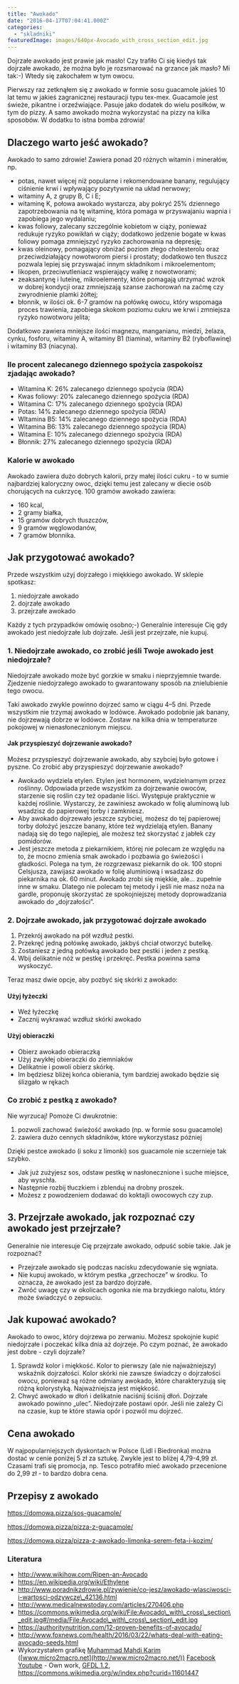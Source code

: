 ```yaml
---
title: "Awokado"
date: "2016-04-17T07:04:41.000Z"
categories: 
  - "skladniki"
featuredImage: images/640px-Avocado_with_cross_section_edit.jpg
---
```


Dojrzałe awokado jest prawie jak masło! Czy trafiło Ci się kiedyś tak dojrzałe awokado, że można było je rozsmarować na grzance jak masło? Mi tak:-) Wtedy się zakochałem w tym owocu.

Pierwszy raz zetknąłem się z awokado w formie sosu guacamole jakieś 10 lat temu w jakieś zagranicznej restauracji typu tex-mex. Guacamole jest świeże, pikantne i orzeźwiające. Pasuje jako dodatek do wielu posiłków, w tym do pizzy. A samo awokado można wykorzystać na pizzy na kilka sposobów. W dodatku to istna bomba zdrowia!

## Dlaczego warto jeść awokado?

Awokado to samo zdrowie! Zawiera ponad 20 różnych witamin i minerałów, np.

- potas, nawet więcej niż popularne i rekomendowane banany, regulujący ciśnienie krwi i wpływający pozytywnie na układ nerwowy;
- witaminy A, z grupy B, C i E;
- witaminę K, połowa awokado wystarcza, aby pokryć 25% dziennego zapotrzebowania na tę witaminę, która pomaga w przyswajaniu wapnia i zapobiega jego wydalaniu;
- kwas foliowy, zalecany szczególnie kobietom w ciąży, ponieważ redukuje ryzyko powikłań w ciąży; dodatkowo jedzenie bogate w kwas foliowy pomaga zmniejszyć ryzyko zachorowania na depresję;
- kwas oleinowy, pomagający obniżać poziom złego cholesterolu oraz przeciwdziałający nowotworom piersi i prostaty; dodatkowo ten tłuszcz pozwala lepiej się przyswajać innym składnikom i mikroelementom;
- likopen, przeciwutleniacz wspierający walkę z nowotworami;
- zeaksantynę i luteinę, mikroelementy, które pomagają utrzymać wzrok w dobrej kondycji oraz zmniejszają szanse zachorowań na zaćmę czy zwyrodnienie plamki żółtej;
- błonnik, w ilości ok. 6-7 gramów na połówkę owocu, który wspomaga proces trawienia, zapobiega skokom poziomu cukru we krwi i zmniejsza ryzyko nowotworu jelita;

Dodatkowo zawiera mniejsze ilości magnezu, manganianu, miedzi, żelaza, cynku, fosforu, witaminy A, witaminy B1 (tiamina), witaminy B2 (ryboflawinę) i witaminy B3 (niacyna).

### Ile procent zalecanego dziennego spożycia zaspokoisz zjadając awokado?

- Witamina K: 26% zalecanego dziennego spożycia (RDA)
- Kwas foliowy: 20% zalecanego dziennego spożycia (RDA)
- Witamina C: 17% zalecanego dziennego spożycia (RDA)
- Potas: 14% zalecanego dziennego spożycia (RDA)
- WItamina B5: 14% zalecanego dziennego spożycia (RDA)
- Witamina B6: 13% zalecanego dziennego spożycia (RDA)
- Witamina E: 10% zalecanego dziennego spożycia (RDA)
- Błonnik: 27% zalecanego dziennego spożycia (RDA)

### Kalorie w awokado

Awokado zawiera dużo dobrych kalorii, przy małej ilości cukru - to w sumie najbardziej kaloryczny owoc, dzięki temu jest zalecany w diecie osób chorujących na cukrzycę. 100 gramów awokado zawiera:

- 160 kcal,
- 2 gramy białka,
- 15 gramów dobrych tłuszczów,
- 9 gramów węglowodanów,
- 7 gramów błonnika.

## Jak przygotować awokado?

Przede wszystkim użyj dojrzałego i miękkiego awokado. W sklepie spotkasz:

1. niedojrzałe awokado
2. dojrzałe awokado
3. przejrzałe awokado

Każdy z tych przypadków omówię osobno;-) Generalnie interesuje Cię gdy awokado jest niedojrzałe lub dojrzałe. Jeśli jest przejrzałe, nie kupuj.

### 1\. Niedojrzałe awokado, co zrobić jeśli Twoje awokado jest niedojrzałe?

Niedojrzałe awokado może być gorzkie w smaku i nieprzyjemnie twarde. Zjedzenie niedojrzałego awokado to gwarantowany sposób na znielubienie tego owocu.

Taki awokado zwykle powinno dojrzeć samo w ciągu 4–5 dni. Przede wszystkim nie trzymaj awokado w lodówce. Awokado podobnie jak banany, nie dojrzewają dobrze w lodówce. Zostaw na kilka dnia w temperaturze pokojowej w nienasłonecznionym miejscu.

#### Jak przyspieszyć dojrzewanie awokado?

Możesz przyspieszyć dojrzewanie awokado, aby szybciej było gotowe i pyszne. Co zrobić aby przyspieszyć dojrzewanie awokado?

- Awokado wydziela etylen. Etylen jest hormonem, wydzielnamym przez roślinny. Odpowiada przede wszystkim za dojrzewanie owoców, starzenie się roślin czy też opadanie liści. Występuje praktycznie w każdej roślinie. Wystarczy, że zawiniesz awokado w folię aluminową lub wsadzisz do papierowej torby i zamkniesz.
- Aby awokado dojrzewało jeszcze szybciej, możesz do tej papierowej torby dołożyć jeszcze banany, które też wydzielają etylen. Banany nadają się do tego najlepiej, ale możesz też skorzystać z jabłek czy pomidorów.
- Jest jeszcze metoda z piekarnikiem, której nie polecam ze względu na to, że mocno zmienia smak awokado i pozbawia go świeżości i gładkości. Polega na tym, że rozgrzewasz piekarnik do ok. 100 stopni Celsjusza, zawijasz awokado w folię aluminiową i wsadzasz do piekarnika na ok. 60 minut. Awokado zrobi się miękkie, ale… zupełnie inne w smaku. Dlatego nie polecam tej metody i jeśli nie masz noża na gardle, proponuję skorzystać ze spokojniejszej metody doprowadzania awokado do „dojrzałości”.

### 2\. Dojrzałe awokado, jak przygotować dojrzałe awokado

1. Przekrój awokado na pół wzdłuż pestki.
2. Przekręć jedną połówkę awokado, jakbyś chciał otworzyć butelkę.
3. Zostaniesz z jedną połówką awokado bez pestki i jeden z pestką.
4. Wbij delikatnie nóż w pestkę i przekręć. Pestka powinna sama wyskoczyć.

Teraz masz dwie opcje, aby pozbyć się skórki z awokado:

#### Użyj łyżeczki

- Weź łyżeczkę
- Zacznij wykrawać wzdłuż skórki awokado

#### Użyj obieraczki

- Obierz awokado obieraczką
- Użyj zwykłej obieraczki do ziemniaków
- Delikatnie i powoli obierz skórkę.
- Im będziesz bliżej końca obierania, tym bardziej awokado będzie się ślizgało w rękach

### Co zrobić z pestką z awokado?

Nie wyrzucaj! Pomoże Ci dwukrotnie:

1. pozwoli zachować świeżość awokado (np. w formie sosu guacamole)
2. zawiera dużo cennych składników, które wykorzystasz później

Dzięki pestce awokado (i soku z limonki) sos guacamole nie sczernieje tak szybko.

- Jak już zużyjesz sos, odstaw pestkę w nasłonecznione i suche miejsce, aby wyschła.
- Następnie rozbij tłuczkiem i zblenduj na drobny proszek.
- Możesz z powodzeniem dodawać do koktajli owocowych czy zup.

## 3\. Przejrzałe awokado, jak rozpoznać czy awokado jest przejrzałe?

Generalnie nie interesuje Cię przejrzałe awokado, odpuść sobie takie. Jak je rozpoznać?

- Przejrzałe awokado się podczas nacisku zdecydowanie się wgniata.
- Nie kupuj awokado, w którym pestka „grzechocze” w środku. To oznacza, że awokado jest za bardzo dojrzałe.
- Zwróć uwagę czy w okolicach ogonka nie ma brzydkiego nalotu, który może świadczyć o zepsuciu.

## Jak kupować awokado?

Awokado to owoc, który dojrzewa po zerwaniu. Możesz spokojnie kupić niedojrzałe i poczekać kilka dnia aż dojrzeje. Po czym poznać, że awokado jest dobre - czyli dojrzałe?

1. Sprawdź kolor i miękkość. Kolor to pierwszy (ale nie najważniejszy) wskaźnik dojrzałości. Kolor skórki nie zawsze świadczy o dojrzałości owocu, ponieważ są różne odmiany awokado, które charakteryzują się różną kolorystyką. Najważniejsza jest miękkość.
2. Chwyć awokado w dłoń i delikatnie naciśnij ściśnij dłoń. Dojrzałe awokado powinno „ulec”. Niedojrzałe postawi opór. Jeśli nie zależy Ci na czasie, kup te które stawia opór i pozwól mu dojrzeć.

## Cena awokado

W najpopularniejszych dyskontach w Polsce (Lidl i Biedronka) można dostać w cenie poniżej 5 zł za sztukę. Zwykle jest to bliżej 4,79-4,99 zł. Czasami trafi się promocja, np. Tesco potrafiło mieć awokado przecenione do 2,99 zł - to bardzo dobra cena.

## Przepisy z awokado

https://domowa.pizza/sos-guacamole/

https://domowa.pizza/pizza-z-guacamole/

https://domowa.pizza/pizza-z-awokado-limonka-serem-feta-i-kozim/

### Literatura

- http://www.wikihow.com/Ripen-an-Avocado
- https://en.wikipedia.org/wiki/Ethylene
- http://www.poradnikzdrowie.pl/zywienie/co-jesz/awokado-wlasciwosci-i-wartosci-odzywcze\_42136.html
- http://www.medicalnewstoday.com/articles/270406.php
- https://commons.wikimedia.org/wiki/File:Avocado\_with\_cross\_section\_edit.jpg#/media/File:Avocado\_with\_cross\_section\_edit.jpg
- https://authoritynutrition.com/12-proven-benefits-of-avocado/
- http://www.foxnews.com/health/2016/03/22/whats-deal-with-eating-avocado-seeds.html
- Wykorzystałem grafikę [Muhammad Mahdi Karim](//en.wikipedia.org/wiki/User:Muhammad_Mahdi_Karim "w:User:Muhammad Mahdi Karim") ([www.micro2macro.net](http://www.micro2macro.net/)) [Facebook](http://facebook.com/micro2macro) [Youtube](https://www.youtube.com/user/m2mHD) - Own work, [GFDL 1.2](http://www.gnu.org/licenses/old-licenses/fdl-1.2.html "GNU Free Documentation License 1.2"), https://commons.wikimedia.org/w/index.php?curid=11601447
